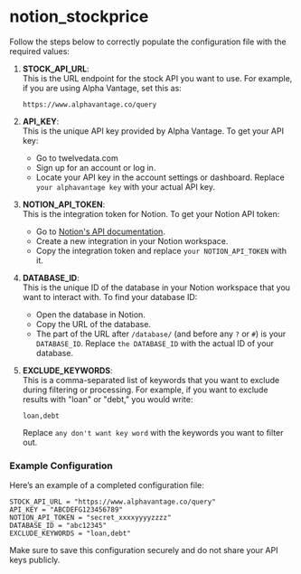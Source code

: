 # notion_stockprice
Follow the steps below to correctly populate the configuration file with the required values:

1. **STOCK_API_URL**:  
   This is the URL endpoint for the stock API you want to use. For example, if you are using Alpha Vantage, set this as:  
   ```plaintext
   https://www.alphavantage.co/query
   ```

2. **API_KEY**:  
   This is the unique API key provided by Alpha Vantage. To get your API key:  
   - Go to twelvedata.com
   - Sign up for an account or log in.
   - Locate your API key in the account settings or dashboard.
   Replace `your alphavantage key` with your actual API key.

3. **NOTION_API_TOKEN**:  
   This is the integration token for Notion. To get your Notion API token:  
   - Go to [Notion's API documentation](https://developers.notion.com/).
   - Create a new integration in your Notion workspace.
   - Copy the integration token and replace `your NOTION_API_TOKEN` with it.

4. **DATABASE_ID**:  
   This is the unique ID of the database in your Notion workspace that you want to interact with. To find your database ID:  
   - Open the database in Notion.
   - Copy the URL of the database.
   - The part of the URL after `/database/` (and before any `?` or `#`) is your `DATABASE_ID`.
   Replace `the DATABASE_ID` with the actual ID of your database.

5. **EXCLUDE_KEYWORDS**:  
   This is a comma-separated list of keywords that you want to exclude during filtering or processing. For example, if you want to exclude results with "loan" or "debt," you would write:  
   ```plaintext
   loan,debt
   ```
   Replace `any don't want key word` with the keywords you want to filter out.

### Example Configuration
Here’s an example of a completed configuration file:  
```plaintext
STOCK_API_URL = "https://www.alphavantage.co/query"
API_KEY = "ABCDEFG123456789"
NOTION_API_TOKEN = "secret_xxxxyyyyzzzz"
DATABASE_ID = "abc12345"
EXCLUDE_KEYWORDS = "loan,debt"
```

Make sure to save this configuration securely and do not share your API keys publicly.
